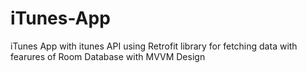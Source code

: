 # iTunes-App
iTunes App with itunes API 
using Retrofit library for fetching data with fearures of Room Database
with MVVM Design
